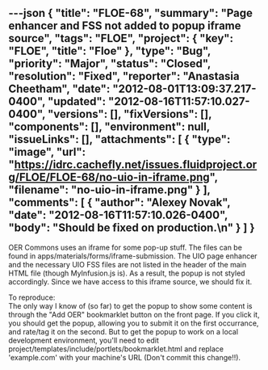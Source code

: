 ---json
{
  "title": "FLOE-68",
  "summary": "Page enhancer and FSS not added to popup iframe source",
  "tags": "FLOE",
  "project": {
    "key": "FLOE",
    "title": "Floe"
  },
  "type": "Bug",
  "priority": "Major",
  "status": "Closed",
  "resolution": "Fixed",
  "reporter": "Anastasia Cheetham",
  "date": "2012-08-01T13:09:37.217-0400",
  "updated": "2012-08-16T11:57:10.027-0400",
  "versions": [],
  "fixVersions": [],
  "components": [],
  "environment": null,
  "issueLinks": [],
  "attachments": [
    {
      "type": "image",
      "url": "https://idrc.cachefly.net/issues.fluidproject.org/FLOE/FLOE-68/no-uio-in-iframe.png",
      "filename": "no-uio-in-iframe.png"
    }
  ],
  "comments": [
    {
      "author": "Alexey Novak",
      "date": "2012-08-16T11:57:10.026-0400",
      "body": "Should be fixed on production.\n"
    }
  ]
}
---
OER Commons uses an iframe for some pop-up stuff. The files can be found in apps/materials/forms/iframe-submission. The UIO page enhancer and the necessary UIO FSS files are not listed in the header of the main HTML file (though MyInfusion.js is). As a result, the popup is not styled accordingly. Since we have access to this iframe source, we should fix it.

To reproduce:\
The only way I know of (so far) to get the popup to show some content is through the "Add OER" bookmarklet button on the front page. If you click it, you should get the popup, allowing you to submit it on the first occurrance, and rate/tag it on the second. But to get the popup to work on a local development environment, you'll need to edit project/templates/include/portlets/bookmarklet.html and replace 'example.com' with your machine's URL (Don't commit this change!!).

        